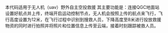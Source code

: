 本代码适用于无人机（uav）野外自主空投救援
  其主要功能是：连接QGC地面站设置好航点并上传，终端开启运动控制节点，无人机会按照上传的航点来飞行，飞行高度设置为12米，在飞行过程中识别到搜救人员，下降高度至8米进行投放救援物资的同时进行拍照并将照片和位置信息上传至云端，接着时刻跟踪被救人员。
